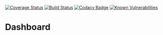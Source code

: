 [![Coverage Status](https://coveralls.io/repos/github/TsunTofann/Dashboard/badge.svg?branch=master)](https://coveralls.io/github/TsunTofann/Dashboard?branch=master)
[![Build Status](https://travis-ci.com/TsunTofann/Dashboard.svg?branch=master)](https://travis-ci.com/TsunTofann/Dashboard)
[![Codacy Badge](https://api.codacy.com/project/badge/Grade/bf58e843315d4ac89426714a2290dc8f)](https://www.codacy.com/manual/TsunTofann/Dashboard?utm_source=github.com&amp;utm_medium=referral&amp;utm_content=TsunTofann/Dashboard&amp;utm_campaign=Badge_Grade)
[![Known Vulnerabilities](https://snyk.io/test/github/TsunTofann/Dashboard/badge.svg?targetFile=package.json)](https://snyk.io/test/github/TsunTofann/Dashboard?targetFile=package.json)

# Dashboard
